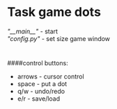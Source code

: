 # Task game dots
*"\_\_main__"* - start  
*"config.py"* - set size game window
#
####control buttons:
* arrows - cursor control
* space - put a dot
* q/w - undo/redo
* e/r - save/load